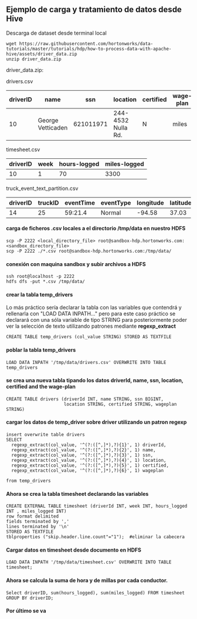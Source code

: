 ## Ejemplo de carga y tratamiento de datos desde Hive

Descarga de dataset desde terminal local
```
wget https://raw.githubusercontent.com/hortonworks/data-tutorials/master/tutorials/hdp/how-to-process-data-with-apache-hive/assets/driver_data.zip
unzip driver_data.zip
```
driver_data.zip: 

drivers.csv 

driverID | name | ssn | location | certified | wage-plan 
-|-|-|-|-|-
10 | George Vetticaden | 621011971 | 244-4532 Nulla Rd. | N | miles



timesheet.csv  

driverID | week | hours-logged | miles-logged
-|-|-|-
10 | 1 | 70 | 3300  

truck_event_text_partition.csv  

driverID | truckID | eventTime | eventType | longitude | latitude | eventKey | correlationID | driverName | routeID | routeName | eventDate
-|-|-|-|-|-|-|-|-|-|-|-
14 | 25 | 59:21.4 | Normal | -94.58 | 37.03 | 14 | 25 | 9223370572464814373 | 3.66E+18 | Adis Cesir | 160405074 | Joplin to Kansas City Route 2 | 2016-05-27-22


#### carga de ficheros .csv locales a el directorio /tmp/data en nuestro HDFS
```
scp -P 2222 <local_directory_file> root@sandbox-hdp.hortonworks.com:<sandbox_directory_file>  
scp -P 2222 ./*.csv root@sandbox-hdp.hortonworks.com:/tmp/data/
```

#### conexión con maquina sandbox y subir archivos a HDFS 
```
ssh root@localhost -p 2222
hdfs dfs -put *.csv /tmp/data/
```

#### crear la tabla temp_drivers  

Lo más práctico sería declarar la tabla con las variables que contendrá y rellenarla con "LOAD DATA INPATH..." pero para este caso práctico se declarará con una sóla variable de tipo STRING para posteriormente poder ver la selección de texto utilizando patrones mediante **regexp_extract**  
```
CREATE TABLE temp_drivers (col_value STRING) STORED AS TEXTFILE
```
#### poblar la tabla temp_drivers
```
LOAD DATA INPATH '/tmp/data/drivers.csv' OVERWRITE INTO TABLE temp_drivers
```

#### se crea una nueva tabla tipando los datos driverId, name, ssn, location, certified and the wage-plan

```
CREATE TABLE drivers (driverId INT, name STRING, ssn BIGINT, 
                      location STRING, certified STRING, wageplan STRING)
```

#### cargar los datos de temp_driver sobre driver utilizando un patron regexp

```
insert overwrite table drivers
SELECT
  regexp_extract(col_value, '^(?:([^,]*),?){1}', 1) driverId,
  regexp_extract(col_value, '^(?:([^,]*),?){2}', 1) name,
  regexp_extract(col_value, '^(?:([^,]*),?){3}', 1) ssn,
  regexp_extract(col_value, '^(?:([^,]*),?){4}', 1) location,
  regexp_extract(col_value, '^(?:([^,]*),?){5}', 1) certified,
  regexp_extract(col_value, '^(?:([^,]*),?){6}', 1) wageplan

from temp_drivers
```

#### Ahora se crea la tabla timesheet declarando las variables
```
CREATE EXTERNAL TABLE timesheet (driverId INT, week INT, hours_logged INT , miles_logged INT)
row format delimited 
fields terminated by ',' 
lines terminated by '\n' 
STORED AS TEXTFILE
tblproperties ("skip.header.line.count"="1");  #eliminar la cabecera 
```

#### Cargar datos en timesheet desde documento en HDFS
```
LOAD DATA INPATH '/tmp/data/timesheet.csv' OVERWRITE INTO TABLE timesheet;
```

#### Ahora se calcula la suma de hora y de millas por cada conductor.

```
Select driverID, sum(hours_logged), sum(miles_logged) FROM timesheet GROUP BY driverID;
```

#### Por último se va 




